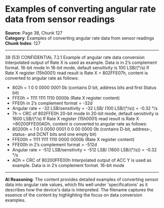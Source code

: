 # Examples of converting angular rate data from sensor readings

**Source**: Page 38, Chunk 127  
**Category**: Examples of converting angular rate data from sensor readings  
**Chunk Index**: 127

---

38 (53)
CONFIDENTIAL
7.2.1 Example of angular rate data conversion
Interpolated output of Rate X is used as example. Data is in 2’s complement format.
16-bit mode
In 16-bit mode, default sensitivity is 100 LSB/(°/s)
If Rate X register (15h0001) read result is Rate X = 802FFE07h, content is converted to angular rate as
follows:
- 802h = 1 0 0 0000 0001 0b (contains D bit, address bits and first Status bit)
- FFE0h = 1111 1111 1110 0000b (Rate X register content)
- FFE0h in 2’s complement format = -32d
- Angular rate = -32 LSB/sensitivity = -32 LSB/ (100 LSB/(°/s)) = -0.32 °/s
- 7h = CRC of 802FFE0h
20-bit mode
In 20-bit mode, default sensitivity is 1600 LSB/(°/s)
If Rate X register (15h0001) read result is Rate X =80200FFE00ADh, content is converted to angular
rate as follows:
- 80200h = 1 0 0 0000 0001 0 0 00 0000 0b (contains D-bit, address-, status- and DCNT bits and one
empty bit)
- FFE00h = 1111 1111 1110 0000 0000b (Rate X register content)
- FFE00h in 2’s complement format = -512d
- Angular rate = -512 LSB/sensitivity = -512 LSB/ (1600 LSB/(°/s)) = -0.32 °/s
- ADh = CRC of 80200FFE00h
Interpolated output of ACC Y is used as example. Data is in 2’s complement format.
16-bit mode

---

**AI Reasoning**: The content provides detailed examples of converting sensor data into angular rate values, which fits well under 'specifications' as it describes how the device's data is interpreted. The filename captures the essence of the content by highlighting the focus on data conversion examples.
